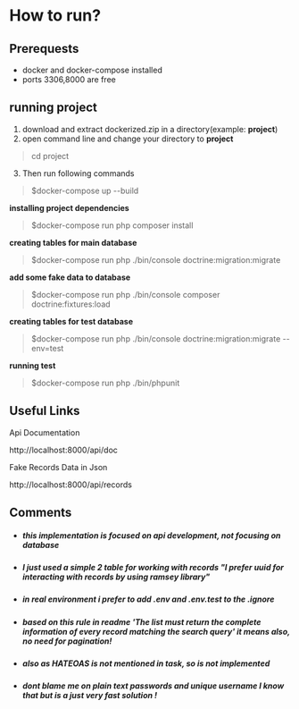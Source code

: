 # How to run?
## Prerequests

 - docker and docker-compose installed
 -  ports 3306,8000 are free

 
## running project

 1. download and extract dockerized.zip in a directory(example:
        **project**) 
 2. open command line and change your directory to **project**

> cd project
3. Then run following commands
> $docker-compose up --build

**installing project dependencies**

> $docker-compose run php composer install
>
**creating tables for main database**

> $docker-compose run php ./bin/console doctrine:migration:migrate
>
**add some fake data to database**
>
> $docker-compose run php ./bin/console  composer doctrine:fixtures:load
>
**creating tables for test database**
>
> $docker-compose run php ./bin/console  doctrine:migration:migrate --env=test

**running test**
> $docker-compose run php ./bin/phpunit

## Useful Links
Api Documentation

http://localhost:8000/api/doc

Fake Records Data in Json

http://localhost:8000/api/records

## Comments 
- ##### this implementation is focused on api development, not focusing on database
- ##### I just used a simple 2 table for working with records "I prefer uuid for interacting with records by using ramsey library"
- #####  in real environment i prefer to add .env and .env.test to the .ignore

 - ##### based on this rule in readme 'The list must return the complete information of every record matching the search query' it means also, no need for pagination!
   
 -  ##### also as HATEOAS is not mentioned in task, so is not implemented
-   ##### dont blame me on plain text passwords and unique username I know that but is a just very fast solution !
